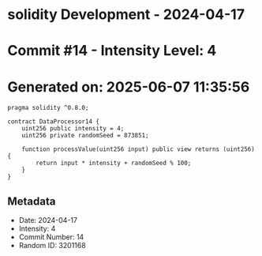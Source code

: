 ﻿# solidity Development - 2024-04-17
# Commit #14 - Intensity Level: 4
# Generated on: 2025-06-07 11:35:56
```solidity
pragma solidity ^0.8.0;

contract DataProcessor14 {
    uint256 public intensity = 4;
    uint256 private randomSeed = 873851;

    function processValue(uint256 input) public view returns (uint256) {
        return input * intensity + randomSeed % 100;
    }
}
```
## Metadata
- Date: 2024-04-17
- Intensity: 4
- Commit Number: 14
- Random ID: 3201168
